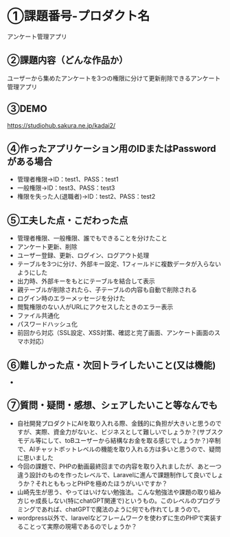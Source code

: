 # ①課題番号-プロダクト名

アンケート管理アプリ

## ②課題内容（どんな作品か）

ユーザーから集めたアンケートを3つの権限に分けて更新削除できるアンケート管理アプリ

## ③DEMO

https://studiohub.sakura.ne.jp/kadai2/

## ④作ったアプリケーション用のIDまたはPasswordがある場合

- 管理者権限→ID：test1、PASS：test1
- 一般権限→ID：test3、PASS：test3
- 権限を失った人(退職者)→ID：test2、PASS：test2

## ⑤工夫した点・こだわった点
- 管理者権限、一般権限、誰でもできることを分けたこと
- アンケート更新、削除
- ユーザー登録、更新、ログイン、ログアウト処理
- テーブルを3つに分け、外部キー設定、1フィールドに複数データが入らないようにした
- 出力時、外部キーをもとにテーブルを結合して表示
- 親テーブルが削除されたら、子テーブルの内容も自動で削除される
- ログイン時のエラーメッセージを分けた
- 閲覧権限のない人がURLにアクセスしたときのエラー表示
- ファイル共通化
- パスワードハッシュ化
- 前回から対応（SSL設定、XSS対策、確認と完了画面、アンケート画面のスマホ対応）


## ⑥難しかった点・次回トライしたいこと(又は機能)

- 

## ⑦質問・疑問・感想、シェアしたいこと等なんでも

- 自社開発プロダクトにAIを取り入れる際、金銭的に負担が大きいと思うのですが、実際、資金力がないと、ビジネスとして難しいでしょうか？(サブスクモデル等にして、toBユーザーから結構なお金を取る感じでしょうか？)卒制で、AIチャットボットレベルの機能を取り入れる方は多いと思うので、疑問に思いました
- 今回の課題で、PHPの動画最終回までの内容を取り入れましたが、あと一つ違う設計のものを作ったレベルで、Laravelに進んで課題制作して良いでしょうか？それとももっとPHPを極めたほうがいいですか？
- 山崎先生が思う、やってはいけない勉強法。こんな勉強法や課題の取り組み方じゃ成長しない(特にchatGPT関連で)というもの。このレベルのプログラミングであれば、chatGPTで魔法のように何でも作れてしまうので。
- wordpress以外で、laravelなどフレームワークを使わずに生のPHPで実装することって実際の現場であるのでしょうか？




